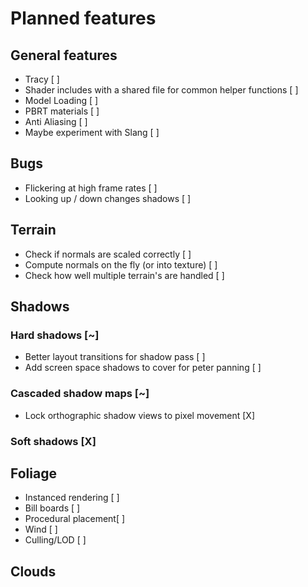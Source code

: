 # Planned features

## General features
* Tracy [ ]
* Shader includes with a shared file for common helper functions [ ] 
* Model Loading [ ]
* PBRT materials [ ]
* Anti Aliasing [ ] 
* Maybe experiment with Slang [ ] 

## Bugs
* Flickering at high frame rates [ ]
* Looking up / down changes shadows [ ]

## Terrain
* Check if normals are scaled correctly [ ] 
* Compute normals on the fly (or into texture) [ ] 
* Check how well multiple terrain's are handled [ ] 

## Shadows
### Hard shadows [~]
* Better layout transitions for shadow pass [ ] 
* Add screen space shadows to cover for peter panning [ ]
### Cascaded shadow maps [~]
* Lock orthographic shadow views to pixel movement [X]
### Soft shadows [X]

## Foliage
* Instanced rendering [ ]
* Bill boards [ ]
* Procedural placement[ ] 
* Wind [ ] 
* Culling/LOD [ ]

## Clouds